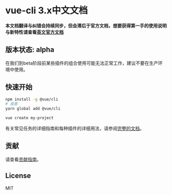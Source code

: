 # vue-cli 3.x中文文档

**本文档翻译与纠错会持续同步，但会滞后于官方文档，想要获得第一手的使用说明与新特性请查看[英文官方文档](https://github.com/vuejs/vue-cli)**

## 版本状态: alpha

在我们到beta阶段前某些插件的组合使用可能无法正常工作，建议不要在生产环境中使用。

## 快速开始

``` sh
npm install -g @vue/cli
# 或者
yarn global add @vue/cli

vue create my-project
```

有关常见任务的详细指南和每种插件的详细用法，请参阅[完整的文档](./zh-cn/README.md)。

## 贡献

请查看[贡献指南](https://github.com/vuejs/vue-cli/blob/dev/.github/CONTRIBUTING.md)。

## License

MIT
